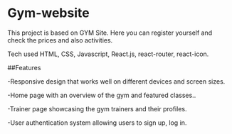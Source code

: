 # Gym-website


This project is based on GYM Site. Here you can register yourself and check the prices and also activities.

Tech used HTML, CSS, Javascript, React.js, react-router, react-icon.

##Features

-Responsive design that works well on different devices and screen sizes.

-Home page with an overview of the gym and featured classes..

-Trainer page showcasing the gym trainers and their profiles.

-User authentication system allowing users to sign up, log in.
